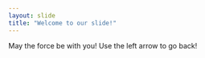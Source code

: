 ```yaml
---
layout: slide
title: "Welcome to our slide!"
---
```

May the force be with you!
Use the left arrow to go back!
